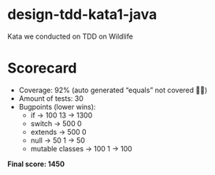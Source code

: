# design-tdd-kata1-java
Kata we conducted on TDD on Wildlife

# Scorecard
- Coverage: 92% (auto generated “equals” not covered 🤷‍♂️)
- Amount of tests: 30
- Bugpoints (lower wins):
    - if →  100				13		→  1300
    - switch → 500				0
    - extends → 500				0
    - null → 50				1		→ 50
    - mutable classes → 100			1		→ 100

**Final score: 1450**